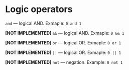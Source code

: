 # Logic operators

`and` — logical AND. Exmaple: `0 and 1`

__[NOT IMPLEMENTED]__ `&&` — logical AND. Exmaple: `0 && 1`

__[NOT IMPLEMENTED]__ `or` — logical OR. Exmaple: `0 or 1`

__[NOT IMPLEMENTED]__ `||` — logical OR. Exmaple: `0 || 1`

__[NOT IMPLEMENTED]__ `not` — negation. Example: `0 not 1`
